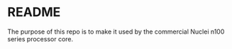 # README #
The purpose of this repo is to make it used by the commercial Nuclei n100 series processor core.
